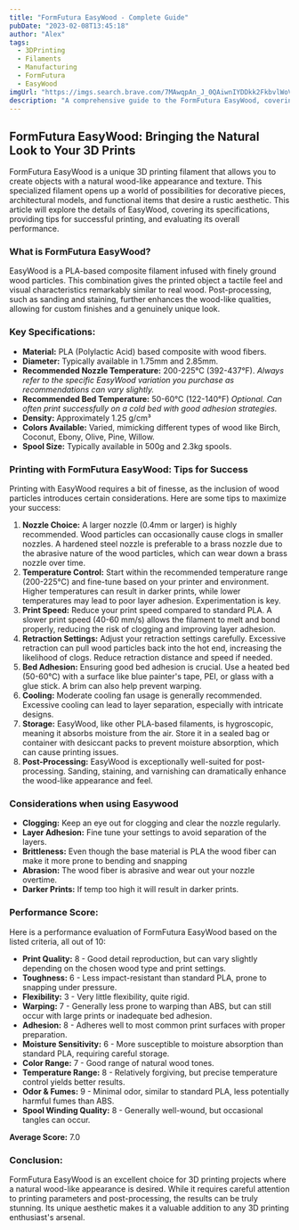 ```yaml
---
title: "FormFutura EasyWood - Complete Guide"
pubDate: "2023-02-08T13:45:18"
author: "Alex"
tags:
  - 3DPrinting
  - Filaments
  - Manufacturing
  - FormFutura
  - EasyWood
imgUrl: "https://imgs.search.brave.com/7MAwqpAn_J_0QAiwnIYDDkk2FkbvlWoVEyzsOazRssc/rs:fit:860:0:0:0/g:ce/aHR0cHM6Ly9zdG9y/ZS5tYWtlcndpei5j/b20vY2RuL3Nob3Av/cHJvZHVjdHMvY2Vk/YXJfMTAyNHgxMDI0/LmpwZz92PTE2MjE4/MjI3MjA"
description: "A comprehensive guide to the FormFutura EasyWood, covering specifications, usage tips, and comparisons with similar products."
---
```


## FormFutura EasyWood: Bringing the Natural Look to Your 3D Prints

FormFutura EasyWood is a unique 3D printing filament that allows you to create objects with a natural wood-like appearance and texture. This specialized filament opens up a world of possibilities for decorative pieces, architectural models, and functional items that desire a rustic aesthetic. This article will explore the details of EasyWood, covering its specifications, providing tips for successful printing, and evaluating its overall performance.

### What is FormFutura EasyWood?

EasyWood is a PLA-based composite filament infused with finely ground wood particles. This combination gives the printed object a tactile feel and visual characteristics remarkably similar to real wood. Post-processing, such as sanding and staining, further enhances the wood-like qualities, allowing for custom finishes and a genuinely unique look.

### Key Specifications:

*   **Material:** PLA (Polylactic Acid) based composite with wood fibers.
*   **Diameter:** Typically available in 1.75mm and 2.85mm.
*   **Recommended Nozzle Temperature:** 200-225°C (392-437°F). *Always refer to the specific EasyWood variation you purchase as recommendations can vary slightly.*
*   **Recommended Bed Temperature:** 50-60°C (122-140°F) *Optional. Can often print successfully on a cold bed with good adhesion strategies.*
*   **Density:** Approximately 1.25 g/cm³
*   **Colors Available:** Varied, mimicking different types of wood like Birch, Coconut, Ebony, Olive, Pine, Willow.
*   **Spool Size:** Typically available in 500g and 2.3kg spools.

### Printing with FormFutura EasyWood: Tips for Success

Printing with EasyWood requires a bit of finesse, as the inclusion of wood particles introduces certain considerations. Here are some tips to maximize your success:

1.  **Nozzle Choice:** A larger nozzle (0.4mm or larger) is highly recommended. Wood particles can occasionally cause clogs in smaller nozzles. A hardened steel nozzle is preferable to a brass nozzle due to the abrasive nature of the wood particles, which can wear down a brass nozzle over time.
2.  **Temperature Control:** Start within the recommended temperature range (200-225°C) and fine-tune based on your printer and environment. Higher temperatures can result in darker prints, while lower temperatures may lead to poor layer adhesion. Experimentation is key.
3.  **Print Speed:** Reduce your print speed compared to standard PLA. A slower print speed (40-60 mm/s) allows the filament to melt and bond properly, reducing the risk of clogging and improving layer adhesion.
4.  **Retraction Settings:** Adjust your retraction settings carefully. Excessive retraction can pull wood particles back into the hot end, increasing the likelihood of clogs. Reduce retraction distance and speed if needed.
5.  **Bed Adhesion:** Ensuring good bed adhesion is crucial. Use a heated bed (50-60°C) with a surface like blue painter's tape, PEI, or glass with a glue stick. A brim can also help prevent warping.
6.  **Cooling:** Moderate cooling fan usage is generally recommended. Excessive cooling can lead to layer separation, especially with intricate designs.
7.  **Storage:** EasyWood, like other PLA-based filaments, is hygroscopic, meaning it absorbs moisture from the air. Store it in a sealed bag or container with desiccant packs to prevent moisture absorption, which can cause printing issues.
8.  **Post-Processing:** EasyWood is exceptionally well-suited for post-processing. Sanding, staining, and varnishing can dramatically enhance the wood-like appearance and feel.

### Considerations when using Easywood

*   **Clogging:** Keep an eye out for clogging and clear the nozzle regularly.
*   **Layer Adhesion:** Fine tune your settings to avoid separation of the layers.
*   **Brittleness:** Even though the base material is PLA the wood fiber can make it more prone to bending and snapping
*   **Abrasion:** The wood fiber is abrasive and wear out your nozzle overtime.
*   **Darker Prints:** If temp too high it will result in darker prints.

### Performance Score:

Here is a performance evaluation of FormFutura EasyWood based on the listed criteria, all out of 10:

*   **Print Quality:** 8 - Good detail reproduction, but can vary slightly depending on the chosen wood type and print settings.
*   **Toughness:** 6 - Less impact-resistant than standard PLA, prone to snapping under pressure.
*   **Flexibility:** 3 - Very little flexibility, quite rigid.
*   **Warping:** 7 - Generally less prone to warping than ABS, but can still occur with large prints or inadequate bed adhesion.
*   **Adhesion:** 8 - Adheres well to most common print surfaces with proper preparation.
*   **Moisture Sensitivity:** 6 - More susceptible to moisture absorption than standard PLA, requiring careful storage.
*   **Color Range:** 7 - Good range of natural wood tones.
*   **Temperature Range:** 8 - Relatively forgiving, but precise temperature control yields better results.
*   **Odor & Fumes:** 9 - Minimal odor, similar to standard PLA, less potentially harmful fumes than ABS.
*   **Spool Winding Quality:** 8 - Generally well-wound, but occasional tangles can occur.

**Average Score:** 7.0

### Conclusion:

FormFutura EasyWood is an excellent choice for 3D printing projects where a natural wood-like appearance is desired. While it requires careful attention to printing parameters and post-processing, the results can be truly stunning. Its unique aesthetic makes it a valuable addition to any 3D printing enthusiast's arsenal.
